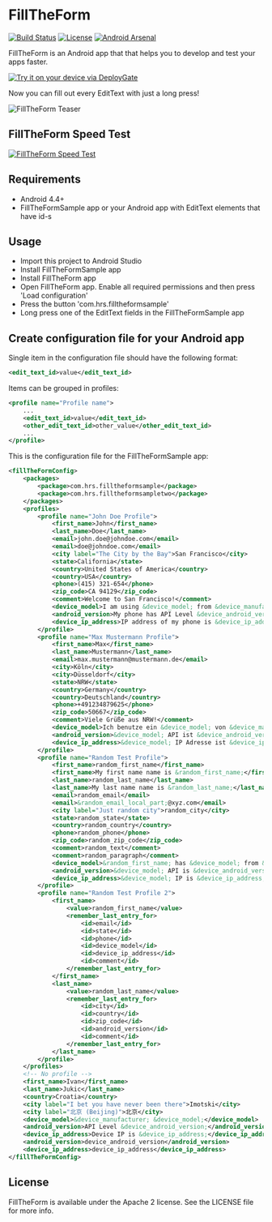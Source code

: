 # FillTheForm

[![Build Status](https://travis-ci.org/Hotel-Reservation-Service/FillTheForm.svg?branch=develop)](https://travis-ci.org/Hotel-Reservation-Service/FillTheForm)
[![License](https://img.shields.io/badge/license-Apache%202-green.svg?style=flat)](https://github.com/Hotel-Reservation-Service/FillTheForm/blob/master/LICENSE)
[![Android Arsenal](https://img.shields.io/badge/Android%20Arsenal-FillTheForm-green.svg?style=true)](https://android-arsenal.com/details/1/3065)

FillTheForm is an Android app that that helps you to develop and test your apps faster.

[<img src="https://dply.me/eytf6e/button/large" alt="Try it on your device via DeployGate">](https://dply.me/eytf6e#install)

Now you can fill out every EditText with just a long press!

![FillTheForm Teaser](http://imgur.com/4ck3K2g.gif "FillTheForm Teaser")

## FillTheForm Speed Test ##
[![FillTheForm Speed Test](http://i.imgur.com/w3Ic0H9.png)](https://youtu.be/99MNtYpOUlk "FillTheForm Speed Test")

## Requirements
* Android 4.4+
* FillTheFormSample app or your Android app with EditText elements that have id-s

## Usage
* Import this project to Android Studio
* Install FillTheFormSample app
* Install FillTheForm app
* Open FillTheForm app. Enable all required permissions and then press 'Load configuration'
* Press the button 'com.hrs.filltheformsample'
* Long press one of the EditText fields in the FillTheFormSample app

## Create configuration file for your Android app

Single item in the configuration file should have the following format:
```xml
<edit_text_id>value</edit_text_id>
```


Items can be grouped in profiles:
```xml
<profile name="Profile name">
    ...
    <edit_text_id>value</edit_text_id>
    <other_edit_text_id>other_value</other_edit_text_id>
    ...
</profile>
```


This is the configuration file for the FillTheFormSample app:

```xml
<fillTheFormConfig>
    <packages>
        <package>com.hrs.filltheformsample</package>
        <package>com.hrs.filltheformsampletwo</package>
    </packages>
    <profiles>
        <profile name="John Doe Profile">
            <first_name>John</first_name>
            <last_name>Doe</last_name>
            <email>john.doe@johndoe.com</email>
            <email>doe@johndoe.com</email>
            <city label="The City by the Bay">San Francisco</city>
            <state>California</state>
            <country>United States of America</country>
            <country>USA</country>
            <phone>(415) 321-654</phone>
            <zip_code>CA 94129</zip_code>
            <comment>Welcome to San Francisco!</comment>
            <device_model>I am using &device_model; from &device_manufacturer;</device_model>
            <android_version>My phone has API Level &device_android_version;</android_version>
            <device_ip_address>IP address of my phone is &device_ip_address;</device_ip_address>
        </profile>
        <profile name="Max Mustermann Profile">
            <first_name>Max</first_name>
            <last_name>Mustermann</last_name>
            <email>max.mustermann@mustermann.de</email>
            <city>Köln</city>
            <city>Düsseldorf</city>
            <state>NRW</state>
            <country>Germany</country>
            <country>Deutschland</country>
            <phone>+491234879625</phone>
            <zip_code>50667</zip_code>
            <comment>Viele Grüße aus NRW!</comment>
            <device_model>Ich benutze ein &device_model; von &device_manufacturer;</device_model>
            <android_version>&device_model; API ist &device_android_version;</android_version>
            <device_ip_address>&device_model; IP Adresse ist &device_ip_address;</device_ip_address>
        </profile>
        <profile name="Random Test Profile">
            <first_name>random_first_name</first_name>
            <first_name>My first name name is &random_first_name;</first_name>
            <last_name>random_last_name</last_name>
            <last_name>My last name name is &random_last_name;</last_name>
            <email>random_email</email>
            <email>&random_email_local_part;@xyz.com</email>
            <city label="Just random city">random_city</city>
            <state>random_state</state>
            <country>random_country</country>
            <phone>random_phone</phone>
            <zip_code>random_zip_code</zip_code>
            <comment>random_text</comment>
            <comment>random_paragraph</comment>
            <device_model>&random_first_name; has &device_model; from &device_manufacturer;</device_model>
            <android_version>&device_model; API is &device_android_version;</android_version>
            <device_ip_address>&device_model; IP is &device_ip_address;</device_ip_address>
        </profile>
        <profile name="Random Test Profile 2">
            <first_name>
                <value>random_first_name</value>
                <remember_last_entry_for>
                    <id>email</id>
                    <id>state</id>
                    <id>phone</id>
                    <id>device_model</id>
                    <id>device_ip_address</id>
                    <id>comment</id>
                </remember_last_entry_for>
            </first_name>
            <last_name>
                <value>random_last_name</value>
                <remember_last_entry_for>
                    <id>city</id>
                    <id>country</id>
                    <id>zip_code</id>
                    <id>android_version</id>
                    <id>comment</id>
                </remember_last_entry_for>
            </last_name>
        </profile>
    </profiles>
    <!-- No profile -->
    <first_name>Ivan</first_name>
    <last_name>Jukic</last_name>
    <country>Croatia</country>
    <city label="I bet you have never been there">Imotski</city>
    <city label="北京 (Beijing)">北京</city>
    <device_model>&device_manufacturer; &device_model;</device_model>
    <android_version>API Level &device_android_version;</android_version>
    <device_ip_address>Device IP is &device_ip_address;</device_ip_address>
    <android_version>device_android_version</android_version>
    <device_ip_address>device_ip_address</device_ip_address>
</fillTheFormConfig>
```

## License

FillTheForm is available under the Apache 2 license. See the LICENSE file for more info.